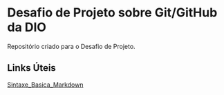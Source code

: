 # Desafio de Projeto sobre Git/GitHub da DIO
Repositório criado para o Desafio de Projeto.

## Links Úteis 
[Sintaxe_Basica_Markdown](https://www.markdownguide.org/basic-syntax/)
